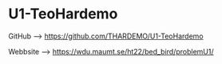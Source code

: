 # U1-TeoHardemo

GitHub --> https://github.com/THARDEMO/U1-TeoHardemo

Webbsite --> https://wdu.maumt.se/ht22/bed_bird/problemU1/

